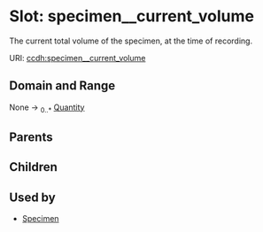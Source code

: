 
# Slot: specimen__current_volume


The current total volume of the specimen, at the time of recording.

URI: [ccdh:specimen__current_volume](https://example.org/ccdh/specimen__current_volume)


## Domain and Range

None ->  <sub>0..*</sub> [Quantity](../classes/Quantity.md)

## Parents


## Children


## Used by

 * [Specimen](../classes/Specimen.md)

